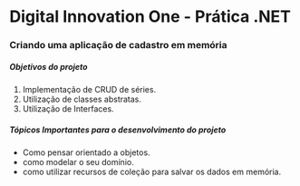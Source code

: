# Digital Innovation One - Prática .NET

<h3>Criando uma aplicação de cadastro em memória</h3>

<h5>Objetivos do projeto</h5>

1. Implementação de CRUD de séries.
2. Utilização de classes abstratas.
3. Utilização de Interfaces. 

<h5>Tópicos Importantes para o desenvolvimento do projeto </h5>

- Como pensar orientado a objetos.
- como modelar o seu domínio.
-  como utilizar recursos de coleção para salvar os dados em memória.

